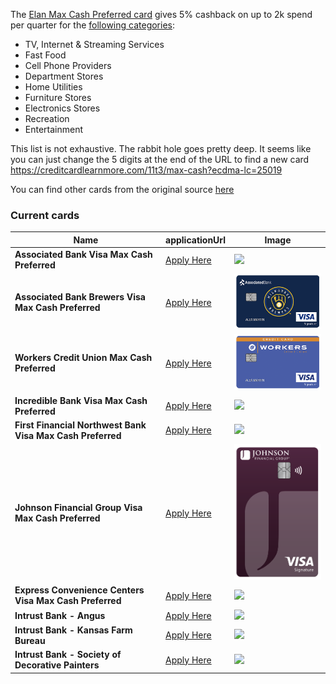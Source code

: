 The [Elan Max Cash Preferred card](https://www.elanfinancialservices.com/credit-card/what-we-offer/product-suites/consumer-products.html) gives 5% cashback on up to 2k spend per quarter for the [following categories](https://www.fultonbank.com/Personal/Banking/Credit-Cards/Visa-Max-Cash-Preferred): 
* TV, Internet & Streaming Services
* Fast Food
* Cell Phone Providers
* Department Stores
* Home Utilities
* Furniture Stores
* Electronics Stores
* Recreation
* Entertainment

This list is not exhaustive. The rabbit hole goes pretty deep. It seems like you can just change the 5 digits at the end of the URL to find a new card
https://creditcardlearnmore.com/11t3/max-cash?ecdma-lc=25019

You can find other cards from the original source [here](https://ficoforums.myfico.com/t5/Credit-Cards/Elan-quot-Max-Cash-quot-vs-US-Bank-Cash/m-p/6198797#M1757564)


### Current cards

| **Name**                                                   | **applicationUrl**                                                         | **Image**                                                                                                                                                 |
|------------------------------------------------------------|----------------------------------------------------------------------------|-----------------------------------------------------------------------------------------------------------------------------------------------------------|
| **Associated Bank Visa Max Cash Preferred**                | [Apply Here](https://creditcardlearnmore.com/11t3/max-cash?ecdma-lc=15302) | <img src="https://www.associatedbank.com/images/max_cash_credit_card.png" width="250px">                                                                  |
| **Associated Bank Brewers Visa Max Cash Preferred**        | [Apply Here](https://creditcardlearnmore.com/11t3/max-cash?ecdma-lc=15333) | <img src="images/elan-ab-brewers.png" width="250px">                                                                                                      |
| **Workers Credit Union Max Cash Preferred**                | [Apply Here](https://creditcardlearnmore.com/11t3/max-cash?ecdma-lc=33336) | <img src="images/elan-wcu.png" width="250px">                                                                                                             |
| **Incredible Bank Visa Max Cash Preferred**                | [Apply Here](https://creditcardlearnmore.com/11t3/max-cash?ecdma-lc=17297) | <img src="https://content.usbank.com/content/dam/content/images/en-us/global/cards/elan/542649/17297/17297-03-sig.png" width="250px">                     |
| **First Financial Northwest Bank Visa Max Cash Preferred** | [Apply Here](https://creditcardlearnmore.com/11t3/max-cash?ecdma-lc=25907) | <img src="https://www.ffnwb.com/wp-content/uploads/ffnwb-credit-card-283x178.png" width="250px">                                                          |
| **Johnson Financial Group Visa Max Cash Preferred**        | [Apply Here](https://creditcardlearnmore.com/11t3/max-cash?ecdma-lc=03924) | <img src="images/elan-johnson.png" width="250px">                                                                                                         |
| **Express Convenience Centers Visa Max Cash Preferred**    | [Apply Here](https://creditcardlearnmore.com/11t3/max-cash?ecdma-lc=15305) | <img src="https://39f6f821fa03de239594-9f1c16ccc3b26ce57656bb4af99947b6.ssl.cf2.rackcdn.com/50c2d69f-62b4-420e-b2b3-d29d36951ae3.png" width="250px">      |
| **Intrust Bank - Angus**                                   | [Apply Here](https://creditcardlearnmore.com/11t3/max-cash?ecdma-lc=25019) | <img src="https://39f6f821fa03de239594-9f1c16ccc3b26ce57656bb4af99947b6.ssl.cf2.rackcdn.com/f81a71b1-4cc8-4a4f-8182-bd3703277fdb.png" width="250px">      |
| **Intrust Bank - Kansas Farm Bureau**                      | [Apply Here](https://creditcardlearnmore.com/11t3/max-cash?ecdma-lc=25020) | <img src="https://39f6f821fa03de239594-9f1c16ccc3b26ce57656bb4af99947b6.ssl.cf2.rackcdn.com/88e36085-62f5-4792-be32-5493ebfd1bb8.png" width="250px">      |
| **Intrust Bank - Society of Decorative Painters**          | [Apply Here](https://creditcardlearnmore.com/11t3/max-cash?ecdma-lc=25021) | <img src="https://39f6f821fa03de239594-9f1c16ccc3b26ce57656bb4af99947b6.ssl.cf2.rackcdn.com/bef07e80-88ad-4c13-b438-d34a8c86aca8.png" width="250px">      |
